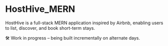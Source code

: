 # HostHive_MERN
HostHive is a full-stack MERN application inspired by Airbnb, enabling users to list, discover, and book short-term stays.

🛠️ Work in progress – being built incrementally on alternate days.
